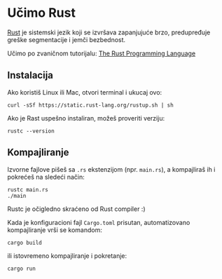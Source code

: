 # Učimo Rust

[Rust](https://www.rust-lang.org/en-US/) je sistemski jezik koji se izvršava zapanjujuće brzo, predupređuje greške segmentacije i jemči bezbednost.

Učimo po zvaničnom tutorijalu: [The Rust Programming Language](https://doc.rust-lang.org/book/)

## Instalacija

Ako koristiš Linux ili Mac, otvori terminal i ukucaj ovo:

```
curl -sSf https://static.rust-lang.org/rustup.sh | sh
```

Ako je Rast uspešno instaliran, možeš proveriti verziju:
```
rustc --version
```

## Kompajliranje

Izvorne fajlove pišeš sa `.rs` ekstenzijom (npr. `main.rs`), a kompajliraš ih i pokrećeš na sledeći način:
```
rustc main.rs
./main
```

Rustc je očigledno skraćeno od Rust compiler :)

Kada je konfiguracioni fajl `Cargo.toml` prisutan, automatizovano kompajliranje vrši se komandom:
```
cargo build
```
ili istovremeno kompajliranje i pokretanje:
```
cargo run
```
